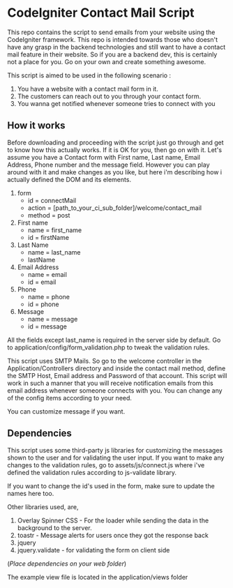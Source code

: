 # CodeIgniter Contact Mail Script


This repo contains the script to send emails from your website using the CodeIgniter framework.  This repo is
intended towards those who doesn't have any grasp in the backend technologies and still want to have a contact mail
feature in their website. So if you are a backend dev, this is certainly not a place for you. Go on your own and
create something awesome. 

This script is aimed to be used in the following scenario : 

1. You have a website with a contact mail form in it.
2. The customers can reach out to you through your contact form.
3. You wanna get notified whenever someone tries to connect with you

## How it works

Before downloading and proceeding with the script just go through and get to know how this actually works. If it is OK 
for you, then go on with it. Let's assume you have a Contact form with First name, Last name, Email Address, Phone 
number and the message field. However you can play around with it and make changes as you like, but here i'm describing 
how i actually defined the DOM and its elements.

1. form 
    * id = connectMail
    * action = [path_to_your_ci_sub_folder]/welcome/contact_mail
    * method = post
2. First name
    * name = first_name
    * id = firstName
3. Last Name
    * name = last_name
    * lastName
4. Email Address
    * name = email
    * id = email
5. Phone
    * name = phone
    * id = phone
6. Message
    * name = message
    * id = message
    
All the fields except last_name is required in the server side by default. Go to application/config/form_validation.php 
to tweak the validation rules.

This script uses SMTP Mails. So go to the welcome controller in the Application/Controllers directory and inside the 
contact mail method, define the SMTP Host, Email address and Password of that account. This script will work in such a 
manner that you will receive notification emails from this email address whenever someone connects with you. You can 
change any of the config items according to your need.

You can customize message if you want.

## Dependencies

This script uses some third-party js libraries for customizing the messages shown to the user and for validating the 
user input. If you want to make any changes to the validation rules, go to assets/js/connect.js where i've defined the 
validation rules according to js-validate library.

If you want to change the id's used in the form, make sure to update the names here too.

Other libraries used, are,
1. Overlay Spinner CSS - For the loader while sending the data in the background to the server.
2. toastr - Message alerts for users once they got the response back
3. jquery
4. jquery.validate - for validating the form on client side

(_Place dependencies on your web folder_)

The example view file is located in the application/views folder